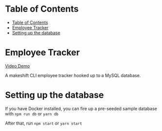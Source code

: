 # Table of Contents

- [Table of Contents](#table-of-contents)
- [Employee Tracker](#employee-tracker)
- [Setting up the database](#setting-up-the-database)

# Employee Tracker

[Video Demo](https://youtu.be/iDKgJeaHl8g)

A makeshift CLI employee tracker hooked up to a MySQL database.

# Setting up the database

If you have Docker installed, you can fire up a pre-seeded sample database with `npm run db` or `yarn db`

After that, run `npm start` or `yarn start`
